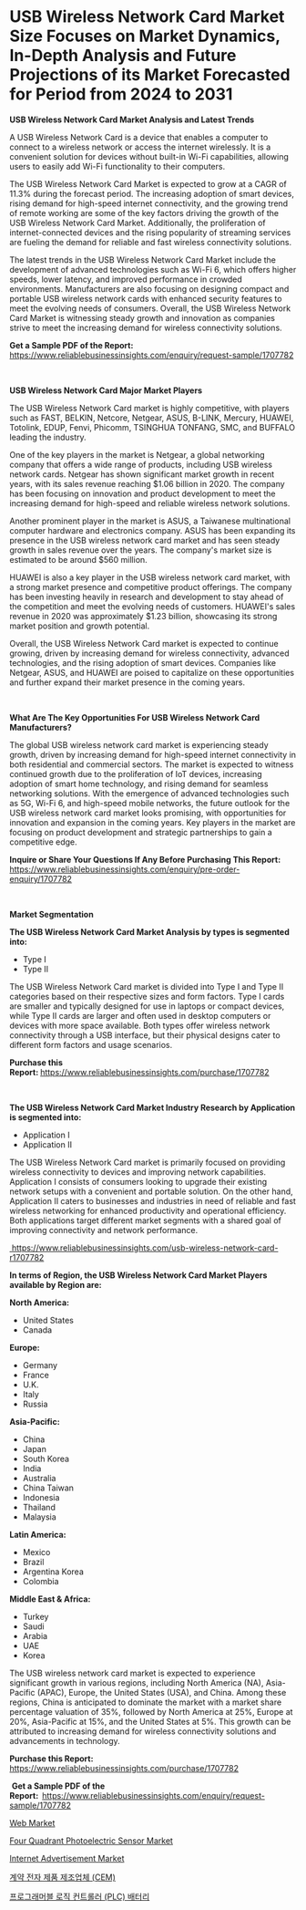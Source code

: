 <p><h1>USB Wireless Network Card Market Size Focuses on Market Dynamics, In-Depth Analysis and Future Projections of its Market Forecasted for Period from 2024 to 2031</h1></p><p><strong>USB Wireless Network Card Market Analysis and Latest Trends</strong></p>
<p><p>A USB Wireless Network Card is a device that enables a computer to connect to a wireless network or access the internet wirelessly. It is a convenient solution for devices without built-in Wi-Fi capabilities, allowing users to easily add Wi-Fi functionality to their computers.</p><p>The USB Wireless Network Card Market is expected to grow at a CAGR of 11.3% during the forecast period. The increasing adoption of smart devices, rising demand for high-speed internet connectivity, and the growing trend of remote working are some of the key factors driving the growth of the USB Wireless Network Card Market. Additionally, the proliferation of internet-connected devices and the rising popularity of streaming services are fueling the demand for reliable and fast wireless connectivity solutions.</p><p>The latest trends in the USB Wireless Network Card Market include the development of advanced technologies such as Wi-Fi 6, which offers higher speeds, lower latency, and improved performance in crowded environments. Manufacturers are also focusing on designing compact and portable USB wireless network cards with enhanced security features to meet the evolving needs of consumers. Overall, the USB Wireless Network Card Market is witnessing steady growth and innovation as companies strive to meet the increasing demand for wireless connectivity solutions.</p></p>
<p><strong>Get a Sample PDF of the Report:&nbsp;</strong> <a href="https://www.reliablebusinessinsights.com/enquiry/request-sample/1707782">https://www.reliablebusinessinsights.com/enquiry/request-sample/1707782</a></p>
<p>&nbsp;</p>
<p><strong>USB Wireless Network Card Major Market Players</strong></p>
<p><p>The USB Wireless Network Card market is highly competitive, with players such as FAST, BELKIN, Netcore, Netgear, ASUS, B-LINK, Mercury, HUAWEI, Totolink, EDUP, Fenvi, Phicomm, TSINGHUA TONFANG, SMC, and BUFFALO leading the industry.</p><p>One of the key players in the market is Netgear, a global networking company that offers a wide range of products, including USB wireless network cards. Netgear has shown significant market growth in recent years, with its sales revenue reaching $1.06 billion in 2020. The company has been focusing on innovation and product development to meet the increasing demand for high-speed and reliable wireless network solutions.</p><p>Another prominent player in the market is ASUS, a Taiwanese multinational computer hardware and electronics company. ASUS has been expanding its presence in the USB wireless network card market and has seen steady growth in sales revenue over the years. The company's market size is estimated to be around $560 million.</p><p>HUAWEI is also a key player in the USB wireless network card market, with a strong market presence and competitive product offerings. The company has been investing heavily in research and development to stay ahead of the competition and meet the evolving needs of customers. HUAWEI's sales revenue in 2020 was approximately $1.23 billion, showcasing its strong market position and growth potential.</p><p>Overall, the USB Wireless Network Card market is expected to continue growing, driven by increasing demand for wireless connectivity, advanced technologies, and the rising adoption of smart devices. Companies like Netgear, ASUS, and HUAWEI are poised to capitalize on these opportunities and further expand their market presence in the coming years.</p></p>
<p>&nbsp;</p>
<p><strong>What Are The Key Opportunities For USB Wireless Network Card Manufacturers?</strong></p>
<p><p>The global USB wireless network card market is experiencing steady growth, driven by increasing demand for high-speed internet connectivity in both residential and commercial sectors. The market is expected to witness continued growth due to the proliferation of IoT devices, increasing adoption of smart home technology, and rising demand for seamless networking solutions. With the emergence of advanced technologies such as 5G, Wi-Fi 6, and high-speed mobile networks, the future outlook for the USB wireless network card market looks promising, with opportunities for innovation and expansion in the coming years. Key players in the market are focusing on product development and strategic partnerships to gain a competitive edge.</p></p>
<p><strong>Inquire or Share Your Questions If Any Before Purchasing This Report:</strong> <a href="https://www.reliablebusinessinsights.com/enquiry/pre-order-enquiry/1707782">https://www.reliablebusinessinsights.com/enquiry/pre-order-enquiry/1707782</a></p>
<p>&nbsp;</p>
<p><strong>Market Segmentation</strong></p>
<p><strong>The USB Wireless Network Card Market Analysis by types is segmented into:</strong></p>
<p><ul><li>Type I</li><li>Type II</li></ul></p>
<p><p>The USB Wireless Network Card market is divided into Type I and Type II categories based on their respective sizes and form factors. Type I cards are smaller and typically designed for use in laptops or compact devices, while Type II cards are larger and often used in desktop computers or devices with more space available. Both types offer wireless network connectivity through a USB interface, but their physical designs cater to different form factors and usage scenarios.</p></p>
<p><strong>Purchase this Report:&nbsp;</strong><a href="https://www.reliablebusinessinsights.com/purchase/1707782">https://www.reliablebusinessinsights.com/purchase/1707782</a></p>
<p>&nbsp;</p>
<p><strong>The USB Wireless Network Card Market Industry Research by Application is segmented into:</strong></p>
<p><ul><li>Application I</li><li>Application II</li></ul></p>
<p><p>The USB Wireless Network Card market is primarily focused on providing wireless connectivity to devices and improving network capabilities. Application I consists of consumers looking to upgrade their existing network setups with a convenient and portable solution. On the other hand, Application II caters to businesses and industries in need of reliable and fast wireless networking for enhanced productivity and operational efficiency. Both applications target different market segments with a shared goal of improving connectivity and network performance.</p></p>
<p><a href="https://www.reliablebusinessinsights.com/usb-wireless-network-card-r1707782">&nbsp;https://www.reliablebusinessinsights.com/usb-wireless-network-card-r1707782</a></p>
<p><strong>In terms of Region, the USB Wireless Network Card Market Players available by Region are:</strong></p>
<p>
    <p> <strong> North America: </strong>
        <ul>
            <li>United States</li>
            <li>Canada</li>
        </ul>
        </p> 
    <p> <strong> Europe: </strong>
        <ul>
            <li>Germany</li>
            <li>France</li>
            <li>U.K.</li>
            <li>Italy</li>
            <li>Russia</li>
        </ul>
        </p> 
    <p> <strong> Asia-Pacific: </strong>
        <ul>
            <li>China</li>
            <li>Japan</li>
            <li>South Korea</li>
            <li>India</li>
            <li>Australia</li>
            <li>China Taiwan</li>
            <li>Indonesia</li>
            <li>Thailand</li>
            <li>Malaysia</li>
        </ul>
        </p> 
    <p> <strong> Latin America: </strong>
        <ul>
            <li>Mexico</li>
            <li>Brazil</li>
            <li>Argentina Korea</li>
            <li>Colombia</li>
        </ul>
        </p> 
    <p> <strong> Middle East & Africa: </strong>
        <ul>
            <li>Turkey</li>
            <li>Saudi</li>
            <li>Arabia</li>
            <li>UAE</li>
            <li>Korea</li>
        </ul>
    </p>
    </p>
<p><p>The USB wireless network card market is expected to experience significant growth in various regions, including North America (NA), Asia-Pacific (APAC), Europe, the United States (USA), and China. Among these regions, China is anticipated to dominate the market with a market share percentage valuation of 35%, followed by North America at 25%, Europe at 20%, Asia-Pacific at 15%, and the United States at 5%. This growth can be attributed to increasing demand for wireless connectivity solutions and advancements in technology.</p></p>
<p><strong>Purchase this Report: </strong><a href="https://www.reliablebusinessinsights.com/purchase/1707782">https://www.reliablebusinessinsights.com/purchase/1707782</a></p>
<p>&nbsp;<strong>Get a Sample PDF of the Report:&nbsp;&nbsp;</strong><a href="https://www.reliablebusinessinsights.com/enquiry/request-sample/1707782">https://www.reliablebusinessinsights.com/enquiry/request-sample/1707782</a></p>
<p><strong></strong></p>
<p><p><a href="https://github.com/dringals/Market-Research-Report-List-4/blob/main/web-market.md">Web Market</a></p><p><a href="https://issuu.com/reportprime-2/docs/four-quadrant-photoelectric-sensor-market-size-203">Four Quadrant Photoelectric Sensor Market</a></p><p><a href="https://github.com/mharielmesa/Market-Research-Report-List-3/blob/main/internet-advertisement-market.md">Internet Advertisement Market</a></p><p><a href="https://github.com/DavidCarter19662022/Market-Research-Report-List-1/blob/main/268971096932.md">계약 전자 제품 제조업체 (CEM)</a></p><p><a href="https://github.com/crfsywufhm81415/Market-Research-Report-List-2/blob/main/101479496933.md">프로그래머블 로직 컨트롤러 (PLC) 배터리</a></p></p>
